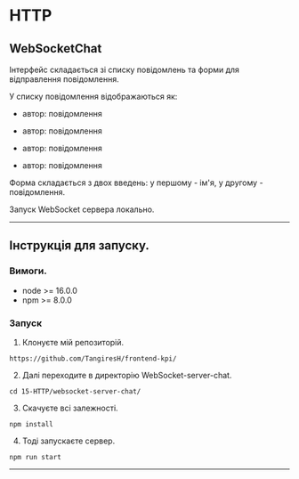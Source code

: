 # HTTP

## WebSocketChat

Інтерфейс складається зі списку повідомлень та форми для відправлення повідомлення.

У списку повідомлення відображаються як:

* автор: повідомлення

* автор: повідомлення

* автор: повідомлення

* автор: повідомлення

Форма складається з двох введень: у першому - ім'я, у другому - повідомлення.

Запуск WebSocket сервера локально.

___

## Інструкція для запуску.

### Вимоги.

* node >= 16.0.0
* npm >= 8.0.0

### Запуск

1. Клонуєте мій репозиторій. 
```
https://github.com/TangiresH/frontend-kpi/
```
2. Далі переходите в директорію WebSocket-server-chat.
```
cd 15-HTTP/websocket-server-chat/
```
3. Скачуєте всі залежності.

```
npm install
```

4. Тоді запускаєте сервер. 

```
npm run start
```

___
